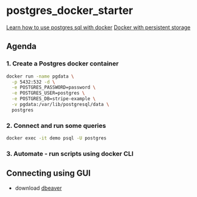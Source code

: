# postgres_docker_starter

[Learn how to use postgres sql with docker](https://www.youtube.com/watch?v=A8dErdDMqb0)
[Docker with persistent storage](https://www.youtube.com/watch?v=G3gnMSyX-XM&t=1s)

## Agenda

### 1. Create a Postgres docker container
```bash
docker run -name pgdata \
  -p 5432:532 -d \
  -e POSTGRES_PASSWORD=password \
  -e POSTGRES_USER=postgres \
  -e POSTGRES_DB=stripe-example \
  -v pgdata:/var/lib/postgresql/data \
  postgres
```

### 2. Connect and run some queries
```bash
docker exec -it demo psql -U postgres
```
### 3. Automate - run scripts using docker CLI

## Connecting using GUI
- download [dbeaver](https://dbeaver.io/download/)

